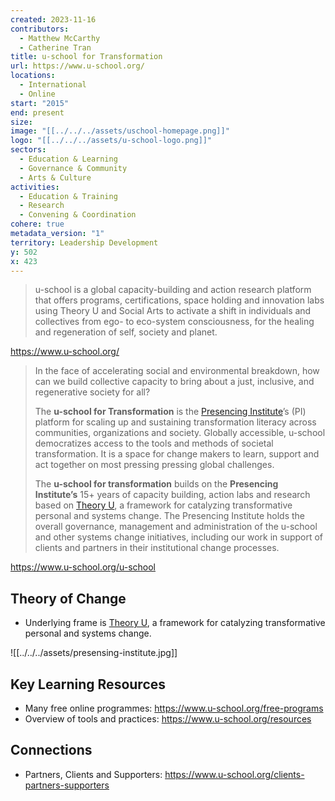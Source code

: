 ```yaml
---
created: 2023-11-16
contributors:
  - Matthew McCarthy
  - Catherine Tran
title: u-school for Transformation
url: https://www.u-school.org/
locations:
  - International
  - Online
start: "2015"
end: present
size: 
image: "[[../../../assets/uschool-homepage.png]]"
logo: "[[../../../assets/u-school-logo.png]]"
sectors:
  - Education & Learning
  - Governance & Community
  - Arts & Culture
activities:
  - Education & Training
  - Research
  - Convening & Coordination
cohere: true
metadata_version: "1"
territory: Leadership Development
y: 502
x: 423
---
```

>u-school is a global capacity-building and action research platform that offers programs, certifications, space holding and innovation labs using Theory U and Social Arts to activate a shift in individuals and collectives from ego- to eco-system consciousness, for the healing and regeneration of self, society and planet.

https://www.u-school.org/

>In the face of accelerating social and environmental breakdown, how can we build collective capacity to bring about a just, inclusive, and regenerative society for all?
>
>The **u-school for Transformation** is the [Presencing Institute](https://www.u-school.org/about-pi)’s (PI) platform for scaling up and sustaining transformation literacy across communities, organizations and society. Globally accessible, u-school democratizes access to the tools and methods of societal transformation. It is a space for change makers to learn, support and act together on most pressing pressing global challenges.
>
>The **u-school for transformation** builds on the **Presencing Institute’s** 15+ years of capacity building, action labs and research based on [Theory U](https://www.u-school.org/theory-u), a framework for catalyzing transformative personal and systems change. The Presencing Institute holds the overall governance, management and administration of the u-school and other systems change initiatives, including our work in support of clients and partners in their institutional change processes. 

https://www.u-school.org/u-school

## Theory of Change 
  
- Underlying frame is [Theory U](https://www.u-school.org/theory-u), a framework for catalyzing transformative personal and systems change.

![[../../../assets/presensing-institute.jpg]]
## Key Learning Resources 

- Many free online programmes: https://www.u-school.org/free-programs
- Overview of tools and practices: https://www.u-school.org/resources

## Connections

- Partners, Clients and Supporters: https://www.u-school.org/clients-partners-supporters
 

